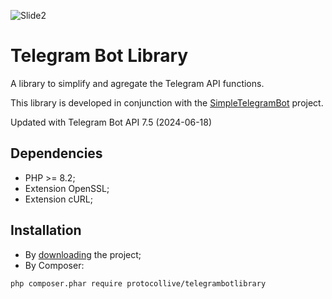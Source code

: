 ![Slide2](https://github.com/ProtocolLive/TelegramBotLibrary/assets/39626142/f1a358dc-3c8d-440d-93f3-ae60791a0479)
# Telegram Bot Library

A library to simplify and agregate the Telegram API functions.

This library is developed in conjunction with the [SimpleTelegramBot](https://github.com/ProtocolLive/SimpleTelegramBot) project.

Updated with Telegram Bot API 7.5 (2024-06-18)

## Dependencies

- PHP >= 8.2;
- Extension OpenSSL;
- Extension cURL;

## Installation

- By [downloading](https://github.com/ProtocolLive/TelegramBotLibrary/archive/refs/heads/main.zip) the project;
- By Composer:

```
php composer.phar require protocollive/telegrambotlibrary
```
